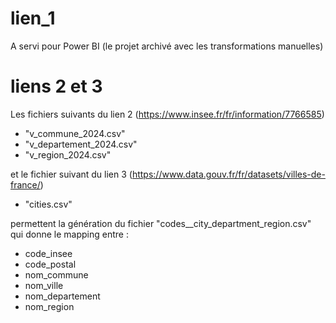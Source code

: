 # lien_1

A servi pour Power BI (le projet archivé avec les transformations manuelles)


# liens 2 et 3

Les fichiers suivants du lien 2 (https://www.insee.fr/fr/information/7766585)

  - "v_commune_2024.csv"
  - "v_departement_2024.csv"
  - "v_region_2024.csv"

et le fichier suivant du lien 3 (https://www.data.gouv.fr/fr/datasets/villes-de-france/)

  - "cities.csv"

permettent la génération du fichier "codes__city_department_region.csv" qui donne le mapping entre :

  - code_insee
  - code_postal
  - nom_commune
  - nom_ville
  - nom_departement
  - nom_region